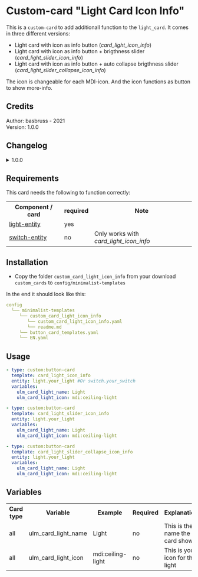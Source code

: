 # Custom-card "Light Card Icon Info"
This is a `custom-card` to add additionall function to the `light_card`. It comes in three different versions:  

* Light card with icon as info button (*card_light_icon_info*)
* Light card with icon as info button + brigthness slider (*card_light_slider_icon_info*)
* Light card with icon as info button + auto collapse brigthness slider (*card_light_slider_collapse_icon_info*) 

The icon is changeable for each MDI-icon. And the icon functions as button to show more-info. 

## Credits
Author: basbruss - 2021  
Version: 1.0.0  

## Changelog
<details>
<summary>1.0.0</summary>
Initial release
</details>

## Requirements
This card needs the following to function correctly:
<table>
<tr>
<th>Component / card</th>
<th>required</th>
<th>Note</th>
</tr>
<tr>
<td><a href=https://www.home-assistant.io/integrations/light>light-entity</a></td>
<td>yes</td>
<td></td>
</tr>
</tr>
<tr>
<td><a href=https://www.home-assistant.io/integrations/switch>switch-entity</a></td>
<td>no</td>
<td>Only works with <i>card_light_icon_info</i></td>
</tr>
</table>

## Installation  
* Copy the folder `custom_card_light_icon_info` from your download `custom_cards` to `config/minimalist-templates`

In the end it should look like this:

```yaml
config
  └── minimalist-templates
     └── custom_card_light_icon_info
        └── custom_card_light_icon_info.yaml
        └── readme.md
     └── button_card_templates.yaml
     └── EN.yaml
```

## Usage

```yaml
- type: custom:button-card
  template: card_light_icon_info
  entity: light.your_light #Or switch.your_switch
  variables:
    ulm_card_light_name: Light
    ulm_card_light_icon: mdi:ceiling-light

- type: custom:button-card
  template: card_light_slider_icon_info
  entity: light.your_light
  variables:
    ulm_card_light_name: Light
    ulm_card_light_icon: mdi:ceiling-light

- type: custom:button-card
  template: card_light_slider_collapse_icon_info
  entity: light.your_light
  variables:
    ulm_card_light_name: Light
    ulm_card_light_icon: mdi:ceiling-light
```

## Variables
<table>
<tr>
<th>Card type</th>
<th>Variable</th>
<th>Example</th>
<th>Required</th>
<th>Explanation</th>
</tr>
<tr>
<td>all</td>
<td>ulm_card_light_name</td>
<td>Light</td>
<td>no</td>
<td>This is the name the card shows</td>
</tr>
<tr>
<td>all</td>
<td>ulm_card_light_icon</td>
<td>mdi:ceiling-light</td>
<td>no</td>
<td>This is your icon for the light</td>
</tr>
</table>

